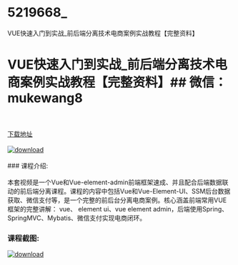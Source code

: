 # 5219668_
VUE快速入门到实战_前后端分离技术电商案例实战教程【完整资料】
# VUE快速入门到实战_前后端分离技术电商案例实战教程【完整资料】## 微信：mukewang8
<br/></br>[下载地址](http://www.36tz.cn/article/5219668 "下载地址")
<br/></br>[![download](http://36tz.cn/muke_img/2021_04_1-73-300x150.png "下载地址")](http://www.36tz.cn/article/5219668 "下载地址")
<br/></br>### 课程介绍:<br/></br>本套视频是一个Vue和Vue-element-admin前端框架速成、并且配合后端数据联动的前后端分离课程。课程的内容中包括Vue和Vue-Element-UI、SSM后台数据获取、微信支付等，是一个完整的前后台分离电商案例。核心涵盖前端常用VUE框架的完整讲解： vue、 element ui、vue element admin，后端使用Spring、SpringMVC、Mybatis、微信支付实现电商闭环。

### 课程截图:
[![download](http://36tz.cn/muke_img/2021_04_2-80.png "下载地址")](http://www.36tz.cn/article/5219668 "下载地址")
